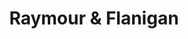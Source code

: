 ---
title: "Raymour & Flanigan"
url: /philadelphia/raymour-und-flanigan-roosevelt-boulevard/
shop: Möbel
---